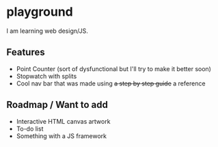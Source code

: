 # playground
I am learning web design/JS.

## Features 
* Point Counter (sort of dysfunctional but I'll try to make it better soon)
* Stopwatch with splits 
* Cool nav bar that was made using ~~a step by step guide~~ a reference

## Roadmap / Want to add 
* Interactive HTML canvas artwork
* To-do list
* Something with a JS framework

